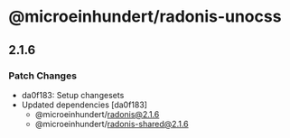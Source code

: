 # @microeinhundert/radonis-unocss

## 2.1.6

### Patch Changes

- da0f183: Setup changesets
- Updated dependencies [da0f183]
  - @microeinhundert/radonis@2.1.6
  - @microeinhundert/radonis-shared@2.1.6
